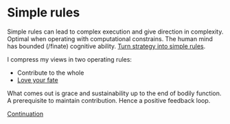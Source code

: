 # Simple rules
Simple rules can lead to complex execution and give direction in complexity. Optimal when operating with computational constrains. The human mind has bounded (/finate) cognitive ability. [Turn strategy into simple rules](https://hbr.org/2001/01/strategy-as-simple-rules).

I compress my views in two operating rules:
* Contribute to the whole
* [Love your fate](https://en.wikipedia.org/wiki/Stoicism)

What comes out is grace and sustainability up to the end of bodily function. A prerequisite to maintain contribution. Hence a positive feedback loop.

[Continuation](/continuation)